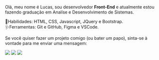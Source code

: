 <p align="left">
Olá, meu nome é Lucas, sou desenvolvedor <strong>Front-End</strong> e atualmente estou fazendo graduação em Analíse e Desenvolvimento de Sistemas.
</p>

<p align="left">
🎯Habilidades: HTML, CSS, Javascript, JQuery e Bootstrap. <br>
🩺Ferramentas: Git e GitHub, Figma e VSCode.
</p>

Se você quiser fazer um projeto comigo (ou bater um papo), sinta-se à vontade para me enviar uma mensagem:<br>
<p align="left">
  <a href="https://www.instagram.com/lucasfelipeluz/" alt="Instagram">
  <img src="https://img.shields.io/badge/-Instagram-DF0174?style=for-the-badge&logo=instagram&logoColor=white&link=https://www.instagram.com/lucasfelipeluz/"/></a>

  <a href="https://t.me/lucasfelipeluz" alt="Telegram">
  <img src="https://img.shields.io/badge/-Telegram-3b5998?style=for-the-badge&logo=telegram&logoColor=white&link=https://t.me/lucasfelipeluz"/></a>
  
  <a href="https://www.linkedin.com/in/lucasfelipeluz" alt="Linkedin">
  <img src="https://img.shields.io/badge/-Linkedin-0e76a8?style=for-the-badge&logo=Linkedin&logoColor=white&link=https://www.linkedin.com/in/lucasfelipeluz" /></a>
</p> 
